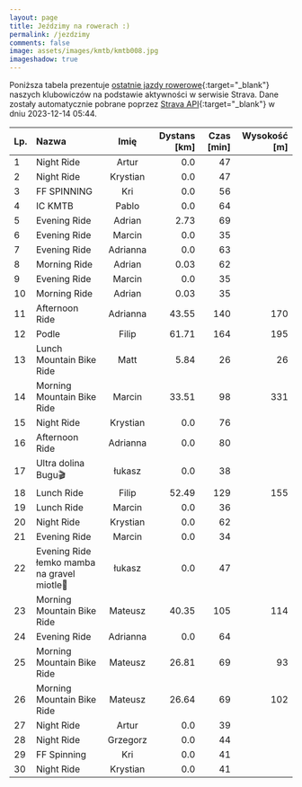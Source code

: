 ```yaml
---
layout: page
title: Jeździmy na rowerach :)
permalink: /jezdzimy
comments: false
image: assets/images/kmtb/kmtb008.jpg
imageshadow: true
---
```


Poniższa tabela prezentuje [ostatnie jazdy rowerowe](https://www.strava.com/clubs/336381){:target="_blank"} naszych klubowiczów na podstawie aktywności w serwisie Strava. Dane zostały automatycznie pobrane poprzez [Strava API](https://developers.strava.com/docs/reference/#api-Clubs-getClubActivitiesById){:target="_blank"} w dniu 2023-12-14 05:44.

Lp. | Nazwa | Imię | Dystans [km] | Czas [min] | Wysokość [m]
:--- | :--- | :---: | ---: | ---: | ---:
1|Night Ride|Artur|0.0|47|
2|Night Ride|Krystian|0.0|47|
3|FF SPINNING|Kri|0.0|56|
4|IC KMTB|Pablo|0.0|64|
5|Evening Ride|Adrian|2.73|69|
6|Evening Ride|Marcin|0.0|35|
7|Evening Ride|Adrianna|0.0|63|
8|Morning Ride|Adrian|0.03|62|
9|Evening Ride|Marcin|0.0|35|
10|Morning Ride|Adrian|0.03|35|
11|Afternoon Ride|Adrianna|43.55|140|170
12|Podle|Filip|61.71|164|195
13|Lunch Mountain Bike Ride|Matt|5.84|26|26
14|Morning Mountain Bike Ride|Marcin|33.51|98|331
15|Night Ride|Krystian|0.0|76|
16|Afternoon Ride|Adrianna|0.0|80|
17|Ultra dolina Bugu🎬|łukasz|0.0|38|
18|Lunch Ride|Filip|52.49|129|155
19|Lunch Ride|Marcin|0.0|36|
20|Night Ride|Krystian|0.0|62|
21|Evening Ride|Marcin|0.0|34|
22|Evening Ride łemko mamba na gravel miotle🚵|łukasz|0.0|47|
23|Morning Mountain Bike Ride|Mateusz|40.35|105|114
24|Evening Ride|Adrianna|0.0|64|
25|Morning Mountain Bike Ride|Mateusz|26.81|69|93
26|Morning Mountain Bike Ride|Mateusz|26.64|69|102
27|Night Ride|Artur|0.0|39|
28|Night Ride|Grzegorz|0.0|44|
29|FF Spinning|Kri|0.0|41|
30|Night Ride|Krystian|0.0|41|
